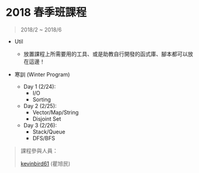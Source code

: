 # 2018 春季班課程

> 2018/2 ~ 2018/6

* Util
    * 放置課程上所需要用的工具、或是助教自行開發的函式庫、腳本都可以放在這邊！

* 寒訓 (Winter Program)
    * Day 1 (2/24):
        * I/O
        * Sorting
    * Day 2 (2/25):
        * Vector/Map/String
        * Disjoint Set
    * Day 3 (2/26):
        * Stack/Queue
        * DFS/BFS



> 課程參與人員：
>
> [kevinbird61](https://github.com/kevinbird61) (瞿旭民)